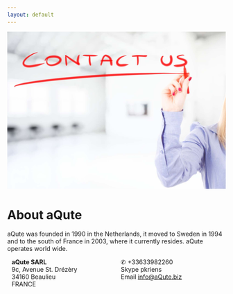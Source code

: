 ```yaml
---
layout: default
---
```

<img src="/img/contact.jpg">

# About aQute

aQute was founded in 1990 in the Netherlands, it moved to Sweden in 1994 and to the south of France in 2003, where it currently resides. aQute operates world wide. 

<div>
	<div style="
		width: 50%;
		padding-left: 10px;
		display: inline-block;
	">
		<div><b>aQute SARL</b></div>
		<div>9c, Avenue St. Drézèry</div>
		<div>34160 Beaulieu</div>
		<div>FRANCE</div>
	</div><div style="
		width: 45%;
		vertical-align: top;
		display: inline-block;
	">
		<div>✆ +33633982260</div>
		<div>Skype pkriens</div>
		<div>Email <a href="mailto:info@aqute.biz">info@aQute.biz</a></div>
	</div>
</div>